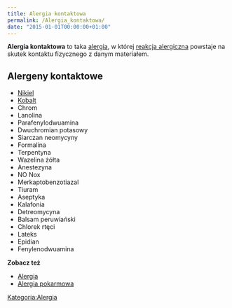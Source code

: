 ```yaml
---
title: Alergia kontaktowa
permalink: /Alergia_kontaktowa/
date: "2015-01-01T00:00:00+01:00"
---
```


**Alergia kontaktowa** to taka [alergia](/atopedia/Alergia "wikilink"), w której [reakcja alergiczna](/atopedia/Reakcja_alergiczna "wikilink") powstaje na skutek kontaktu fizycznego z danym materiałem.

Alergeny kontaktowe
-------------------

-   [Nikiel](/atopedia/Nikiel "wikilink")
-   [Kobalt](/atopedia/Kobalt "wikilink")
-   Chrom
-   Lanolina
-   Parafenylodwuamina
-   Dwuchromian potasowy
-   Siarczan neomycyny
-   Formalina
-   Terpentyna
-   Wazelina żółta
-   Anestezyna
-   NO Nox
-   Merkaptobenzotiazal
-   Tiuram
-   Aseptyka
-   Kalafonia
-   Detreomycyna
-   Balsam peruwiański
-   Chlorek rtęci
-   Lateks
-   Epidian
-   Fenylenodwuamina

**Zobacz też**

-   [Alergia](/atopedia/Alergia "wikilink")
-   [Alergia pokarmowa](/atopedia/Alergia_pokarmowa "wikilink")

[Kategoria:Alergia](/atopedia/Kategoria:Alergia "wikilink")